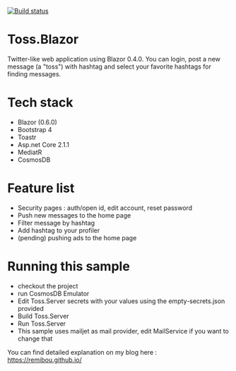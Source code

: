 [![Build status](https://ci.appveyor.com/api/projects/status/mek4xbti51pog09j?svg=true)](https://ci.appveyor.com/project/RemiBou/toss-blazor)

# Toss.Blazor
Twitter-like web application using Blazor 0.4.0. You can login, post a new message (a "toss") with hashtag and select your favorite hashtags for finding messages.

# Tech stack
- Blazor (0.6.0)
- Bootstrap 4
- Toastr
- Asp.net Core 2.1.1
- MediatR
- CosmosDB

# Feature list
- Security pages : auth/open id, edit account, reset password
- Push new messages to the home page
- Filter message by hashtag
- Add hashtag to your profiler
- (pending) pushing ads to the home page

# Running this sample
- checkout the project
- run CosmosDB Emulator
- Edit Toss.Server secrets with your values using the empty-secrets.json provided
- Build Toss.Server
- Run Toss.Server
- This sample uses mailjet as mail provider, edit MailService if you want to change that

You can find detailed explanation on my blog here : https://remibou.github.io/
